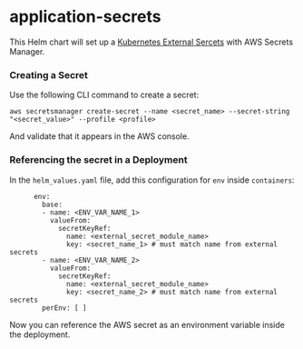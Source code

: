 # application-secrets

This Helm chart will set up a [Kubernetes External Sercets](https://github.com/external-secrets/kubernetes-external-secrets#kubernetes-external-secrets) with AWS Secrets Manager. 

### Creating a Secret
Use the following CLI command to create a secret:
```
aws secretsmanager create-secret --name <secret_name> --secret-string "<secret_value>" --profile <profile>
```
And validate that it appears in the AWS console.

### Referencing the secret in a Deployment
In the `helm_values.yaml` file, add this configuration for `env` inside `containers`:
```
      env:
        base:
        - name: <ENV_VAR_NAME_1>
          valueFrom: 
            secretKeyRef:
              name: <external_secret_module_name>
              key: <secret_name_1> # must match name from external secrets
        - name: <ENV_VAR_NAME_2>
          valueFrom: 
            secretKeyRef:
              name: <external_secret_module_name>
              key: <secret_name_2> # must match name from external secrets
        perEnv: [ ]
```

Now you can reference the AWS secret as an environment variable inside the deployment.
